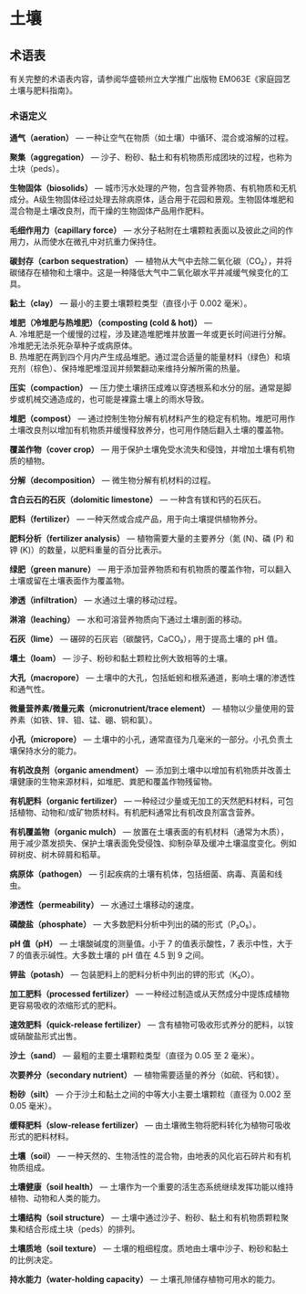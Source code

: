 # 土壤

## 术语表

有关完整的术语表内容，请参阅华盛顿州立大学推广出版物 EM063E《家庭园艺土壤与肥料指南》。

### 术语定义

**通气（aeration）** — 一种让空气在物质（如土壤）中循环、混合或溶解的过程。

**聚集（aggregation）** — 沙子、粉砂、黏土和有机物质形成团块的过程，也称为土块（peds）。

**生物固体（biosolids）** — 城市污水处理的产物，包含营养物质、有机物质和无机成分。A级生物固体经过处理去除病原体，适合用于花园和景观。生物固体堆肥和混合物是土壤改良剂，而干燥的生物固体产品用作肥料。

**毛细作用力（capillary force）** — 水分子粘附在土壤颗粒表面以及彼此之间的作用力，从而使水在微孔中对抗重力保持住。

**碳封存（carbon sequestration）** — 植物从大气中去除二氧化碳（CO₂），并将碳储存在植物和土壤中。这是一种降低大气中二氧化碳水平并减缓气候变化的工具。

**黏土（clay）** — 最小的主要土壤颗粒类型（直径小于 0.002 毫米）。

**堆肥（冷堆肥与热堆肥）（composting (cold & hot)）** —  
A. 冷堆肥是一个缓慢的过程，涉及建造堆肥堆并放置一年或更长时间进行分解。冷堆肥无法杀死杂草种子或病原体。  
B. 热堆肥在两到四个月内产生成品堆肥。通过混合适量的能量材料（绿色）和填充剂（棕色）、保持堆肥堆湿润并频繁翻动来维持分解所需的热量。

**压实（compaction）** — 压力使土壤挤压成难以穿透根系和水分的层。通常是脚步或机械交通造成的，也可能是裸露土壤上的雨水导致。

**堆肥（compost）** — 通过控制生物分解有机材料产生的稳定有机物。堆肥可用作土壤改良剂以增加有机物质并缓慢释放养分，也可用作随后翻入土壤的覆盖物。

**覆盖作物（cover crop）** — 用于保护土壤免受水流失和侵蚀，并增加土壤有机物质的植物。

**分解（decomposition）** — 微生物分解有机材料的过程。

**含白云石的石灰（dolomitic limestone）** — 一种含有镁和钙的石灰石。

**肥料（fertilizer）** — 一种天然或合成产品，用于向土壤提供植物养分。

**肥料分析（fertilizer analysis）** — 植物需要大量的主要养分（氮 (N)、磷 (P) 和钾 (K)）的数量，以肥料重量的百分比表示。

**绿肥（green manure）** — 用于添加营养物质和有机物质的覆盖作物，可以翻入土壤或留在土壤表面作为覆盖物。

**渗透（infiltration）** — 水通过土壤的移动过程。

**淋溶（leaching）** — 水和可溶营养物质向下通过土壤剖面的移动。

**石灰（lime）** — 碾碎的石灰岩（碳酸钙，CaCO₃），用于提高土壤的 pH 值。

**壤土（loam）** — 沙子、粉砂和黏土颗粒比例大致相等的土壤。

**大孔（macropore）** — 土壤中的大孔，包括蚯蚓和根系通道，影响土壤的渗透性和通气性。

**微量营养素/微量元素（micronutrient/trace element）** — 植物以少量使用的营养素（如铁、锌、钼、锰、硼、铜和氯）。

**小孔（micropore）** — 土壤中的小孔，通常直径为几毫米的一部分。小孔负责土壤保持水分的能力。

**有机改良剂（organic amendment）** — 添加到土壤中以增加有机物质并改善土壤健康的生物来源材料，如堆肥、粪肥和覆盖作物残留物。

**有机肥料（organic fertilizer）** — 一种经过少量或无加工的天然肥料材料，可包括植物、动物和/或矿物质材料。有机肥料通常比有机改良剂富含营养。

**有机覆盖物（organic mulch）** — 放置在土壤表面的有机材料（通常为木质），用于减少蒸发损失、保护土壤表面免受侵蚀、抑制杂草及缓冲土壤温度变化。例如碎树皮、树木碎屑和稻草。

**病原体（pathogen）** — 引起疾病的土壤有机体，包括细菌、病毒、真菌和线虫。

**渗透性（permeability）** — 水通过土壤移动的速度。

**磷酸盐（phosphate）** — 大多数肥料分析中列出的磷的形式（P₂O₅）。

**pH 值（pH）** — 土壤酸碱度的测量值。小于 7 的值表示酸性，7 表示中性，大于 7 的值表示碱性。大多数土壤的 pH 值在 4.5 到 9 之间。

**钾盐（potash）** — 包装肥料上的肥料分析中列出的钾的形式（K₂O）。

**加工肥料（processed fertilizer）** — 一种经过制造或从天然成分中提炼成植物更容易吸收的浓缩形式的肥料。

**速效肥料（quick-release fertilizer）** — 含有植物可吸收形式养分的肥料，以铵或硝酸盐形式出售。

**沙土（sand）** — 最粗的主要土壤颗粒类型（直径为 0.05 至 2 毫米）。

**次要养分（secondary nutrient）** — 植物需要适量的养分（如硫、钙和镁）。

**粉砂（silt）** — 介于沙土和黏土之间的中等大小主要土壤颗粒（直径为 0.002 至 0.05 毫米）。

**缓释肥料（slow-release fertilizer）** — 由土壤微生物将肥料转化为植物可吸收形式的肥料材料。

**土壤（soil）** — 一种天然的、生物活性的混合物，由地表的风化岩石碎片和有机物质组成。

**土壤健康（soil health）** — 土壤作为一个重要的活生态系统继续发挥功能以维持植物、动物和人类的能力。

**土壤结构（soil structure）** — 土壤中通过沙子、粉砂、黏土和有机物质颗粒聚集和结合形成土块（peds）的排列。

**土壤质地（soil texture）** — 土壤的粗细程度。质地由土壤中沙子、粉砂和黏土的比例决定。

**持水能力（water-holding capacity）** — 土壤孔隙储存植物可用水的能力。